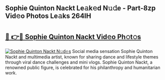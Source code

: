 ## Sophie Quinton Nackt Le𝚊k𝚎d N𝚞𝚍e - Part-8zp Vid𝚎o Photos Le𝚊ks 264IH

# <h2><a href="http://fb4ngl4.evod.top/?m=Sophie+Quinton+Nackt">🔗 👉🔴 Sophie Quinton Nackt Vid𝚎o Ph𝚘t𝚘s</a></h2>

[![Sophie Quinton Nackt N𝚞d𝚎s](https://i.imgur.com/8V9OHl7.gif)](http://fb4ngl4.evod.top/?m=Sophie+Quinton+Nackt)
Social media sensation Sophie Quinton Nackt and multimedia artist, known for sharing dance and lifestyle themes through viral dance challenges and mini vlogs. Sophie Quinton Nackt, a renowned public figure, is celebrated for his philanthropy and humanitarian work. 
